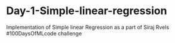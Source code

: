 # Day-1-Simple-linear-regression

Implementation of Simple linear Regression as a part of Siraj Rvels #100DaysOfMLcode challenge

